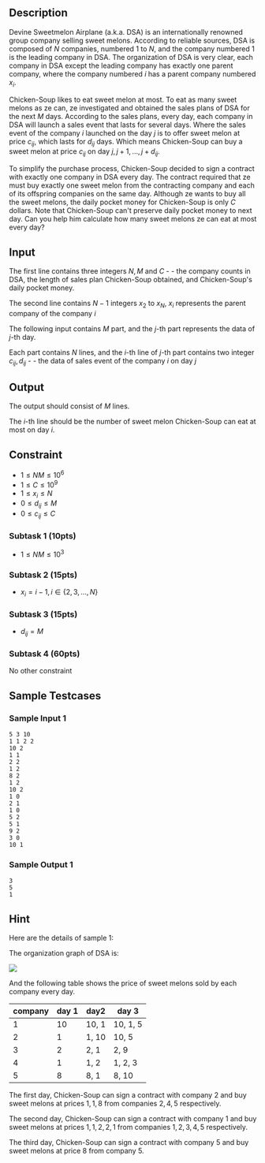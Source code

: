 ## Description

Devine Sweetmelon Airplane (a.k.a. DSA) is an internationally renowned group company selling sweet melons. According to reliable sources, DSA is composed of $N$ companies, numbered $1$ to $N$, and the company numbered $1$ is the leading company in DSA. The organization of DSA is very clear, each company in DSA except the leading company has exactly one parent company, where the company numbered $i$ has a parent company numbered $x_i$.

Chicken-Soup likes to eat sweet melon at most. To eat as many sweet melons as ze can, ze investigated and obtained the sales plans of DSA for the next $M$ days. According to the sales plans, every day, each company in DSA will launch a sales event that lasts for several days. Where the sales event of the company $i$ launched on the day $j$ is to offer sweet melon at price $c_{ij}$, which lasts for $d_{ij}$ days. Which means Chicken-Soup can buy a sweet melon at price $c_{ij}$ on day $j, j + 1, \dots, j + d_{ij}$.

To simplify the purchase process, Chicken-Soup decided to sign a contract with exactly one company in DSA every day. The contract required that ze must buy exactly one sweet melon from the contracting company and each of its offspring companies on the same day. Although ze wants to buy all the sweet melons, the daily pocket money for Chicken-Soup is only $C$ dollars. Note that Chicken-Soup can't preserve daily pocket money to next day. Can you help him calculate how many sweet melons ze can eat at most every day?

## Input

The first line contains three integers $N, M$ and $C$ - - the company counts in DSA, the length of sales plan Chicken-Soup obtained, and Chicken-Soup's daily pocket money.

The second line contains $N-1$ integers $x_2$ to $x_N$, $x_i$ represents the parent company of the company $i$

The following input contains $M$ part, and the $j$-th part represents the data of $j$-th day.

Each part contains $N$ lines, and the $i$-th line of $j$-th part contains two integer $c_{ij}, d_{ij}$ - - the data of sales event of the company $i$ on day $j$

## Output

The output should consist of $M$ lines.

The $i$-th line should be the number of sweet melon Chicken-Soup can eat at most on day $i$.

## Constraint

- $1 \le NM \le 10^6$
- $1 \le C \le 10^9$
- $1 \le x_i \le N$
- $0 \le d_{ij} \le M$
- $0 \le c_{ij} \le C$

### Subtask 1 (10pts)

- $1\le NM \le 10^3$

### Subtask 2 (15pts)

- $x_i = i - 1, i \in \{2, 3, \dots, N\}$

### Subtask 3 (15pts)

- $d_{ij} = M$

### Subtask 4 (60pts)

No other constraint

## Sample Testcases

### Sample Input 1

```
5 3 10
1 1 2 2
10 2
1 1
2 2
1 2
8 2
1 2
10 2
1 0
2 1
1 0
5 2
5 1
9 2
3 0
10 1
```

### Sample Output 1

```
3
5
1
```

## Hint

Here are the details of sample 1:

The organization graph of DSA is:

![](https://i.imgur.com/iwjpKgn.png)

And the following table shows the price of sweet melons sold by each company every day.

| company | day 1 | day2  | day 3    |
| ------- | ----- | ----- | -------- |
| 1       | 10    | 10, 1 | 10, 1, 5 |
| 2       | 1     | 1, 10 | 10, 5    |
| 3       | 2     | 2, 1  | 2, 9     |
| 4       | 1     | 1, 2  | 1, 2, 3  |
| 5       | 8     | 8, 1  | 8, 10    |

The first day, Chicken-Soup can sign a contract with company $2$ and buy sweet melons at prices $1, 1, 8$ from companies $2, 4, 5$ respectively.

The second day, Chicken-Soup can sign a contract with company $1$ and buy sweet melons at prices $1, 1, 2, 2, 1$ from companies $1, 2, 3, 4, 5$ respectively.

The third day, Chicken-Soup can sign a contract with company $5$ and buy sweet melons at price $8$ from company $5$.
